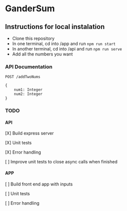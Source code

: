 # GanderSum

## Instructions for local instalation
* Clone this repository
* In one terminal, cd into /app and run `npm run start`
* In another terminal, cd into /api and run `npm run serve`
* Add all the numbers you want


### API Documentation
```
POST /addTwoNums

{
    num1: Integer
    num2: Integer
}
```

### TODO
#### API
[X] Build express server

[X] Unit tests

[X] Error handling

[ ] Improve unit tests to close async calls when finished

#### APP
[ ] Build front end app with inputs

[ ] Unit tests

[ ] Error handling